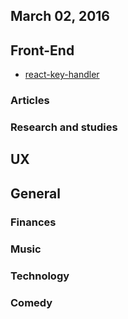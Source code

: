 March 02, 2016
---

## Front-End

- [react-key-handler](https://github.com/ayrton/react-key-handler)

### Articles

### Research and studies

## UX

## General 
 
### Finances

### Music

### Technology

### Comedy
